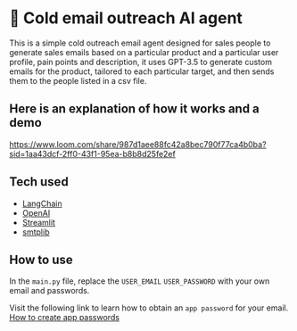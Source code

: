 # 📨 Cold email outreach AI agent

This is a simple cold outreach email agent designed for sales people to generate sales emails based on a particular product 
and a particular user profile, pain points and description, it uses GPT-3.5 to generate custom emails for the product, tailored 
to each particular target, and then sends them to the people listed in a csv file.

## Here is an explanation of how it works and a demo 

https://www.loom.com/share/987d1aee88fc42a8bec790f77ca4b0ba?sid=1aa43dcf-2ff0-43f1-95ea-b8b8d25fe2ef



## Tech used
- [LangChain](https://www.langchain.com/)
- [OpenAI](https://platform.openai.com/docs/models)
- [Streamlit](https://streamlit.io/)
- [smtplib](https://docs.python.org/3/library/smtplib.html)

## How to use
In the `main.py` file, replace the `USER_EMAIL` `USER_PASSWORD` with your own email and passwords.

Visit the following link to learn how to obtain an `app password` for your email. [How to create app passwords](https://knowledge.workspace.google.com/kb/how-to-create-app-passwords-000009237)
